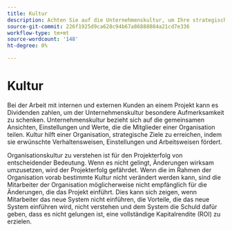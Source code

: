 ```yaml
---
title: Kultur
description: Achten Sie auf die Unternehmenskultur, um Ihre strategischen Ziele zu erreichen.
source-git-commit: 226f1925d9ca628c94b67a86888084a21cd7e336
workflow-type: tm+mt
source-wordcount: '148'
ht-degree: 0%

---
```



# Kultur

Bei der Arbeit mit internen und externen Kunden an einem Projekt kann es Dividenden zahlen, um der Unternehmenskultur besondere Aufmerksamkeit zu schenken. Unternehmenskultur bezieht sich auf die gemeinsamen Ansichten, Einstellungen und Werte, die die Mitglieder einer Organisation teilen. Kultur hilft einer Organisation, strategische Ziele zu erreichen, indem sie erwünschte Verhaltensweisen, Einstellungen und Arbeitsweisen fördert.

Organisationskultur zu verstehen ist für den Projekterfolg von entscheidender Bedeutung. Wenn es nicht gelingt, Änderungen wirksam umzusetzen, wird der Projekterfolg gefährdet. Wenn die im Rahmen der Organisation vorab bestimmte Kultur nicht verändert werden kann, sind die Mitarbeiter der Organisation möglicherweise nicht empfänglich für die Änderungen, die das Projekt einführt. Dies kann sich zeigen, wenn Mitarbeiter das neue System nicht einführen, die Vorteile, die das neue System einführen wird, nicht verstehen und dem System die Schuld dafür geben, dass es nicht gelungen ist, eine vollständige Kapitalrendite (ROI) zu erzielen.
